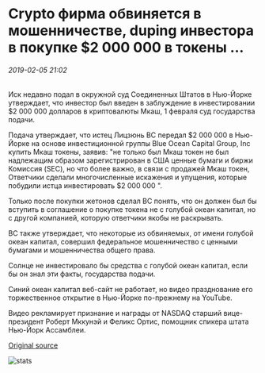 # Crypto фирма обвиняется в мошенничестве, duping инвестора в покупке $2 000 000 в токены ...

###### 2019-02-05 21:02

Иск недавно подал в окружной суд Соединенных Штатов в Нью-Йорке утверждает, что инвестор был введен в заблуждение в инвестировании $2 000 000 долларов в криптовалюты Мкаш, 1 февраля суд государства подачи.

Подача утверждает, что истец Лицзюнь ВС передал $2 000 000 в Нью-Йорке на основе инвестиционной группы Blue Ocean Capital Group, Inc купить Мкаш токены, заявив: "не только был Мкаш токен не был надлежащим образом зарегистрирован в США ценные бумаги и биржи Комиссия (SEC), но что более важно, в связи с продажей Мкаш токен, Ответчики сделали многочисленные искажения и упущения, которые побудили истца инвестировать $2 000 000 ".

Только после покупки жетонов сделал ВС понять, что он должен был бы вступить в соглашение о покупке токена не с голубой океан капитал, но с другой компанией, которую ответчики якобы не раскрывать.

ВС также утверждает, что некоторые из обвиняемых, от имени голубой океан капитал, совершил федеральное мошенничество с ценными бумагами и мошенничества общего права.

Солнце не инвестировало бы средства с голубой океан капитал, если бы он знал эти факты, государства подачи.

Синий океан капитал веб-сайт не работает, но видео празднование его торжественное открытие в Нью-Йорке по-прежнему на YouTube.

Видео рекламирует признание и награды от NASDAQ старший вице-президент Роберт Мккунэй и Феликс Ортис, помощник спикера штата Нью-Йорк Ассамблеи.

[Original source](https://cointelegraph.com/news/crypto-firm-accused-of-fraud-duping-investor-into-buying-2-million-in-tokens)

![stats](https://c.statcounter.com/11760860/0/a89fa40b/1/ "stats")